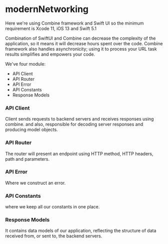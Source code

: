 # modernNetworking

Here we're using Combine framework and Swift UI so the minimum requirement is Xcode 11, iOS 13 and Swift 5.1

Combination of SwiftUI and Combine can decrease the complexity of the application, so it means it will decrease hours spent over the code. Combine framework also handles asynchronicity; using it to process your URL task results simplifies and empowers your code.

We've four module:
* API Client
* API Router
* API Error
* API Constants
* Response Models

### API Client
Client sends requests to backend servers and receives responses using combine. and also, responsible for decoding server responses and producing model objects.

### API Router
The router will present an endpoint using HTTP method, HTTP headers, path and parameters.

### API Error
Where we construct an error.

### API Constants
where we keep all our constants in one place.

### Response Models
It contains data models of our application, reflecting the structure of data received from, or sent to, the backend servers.
